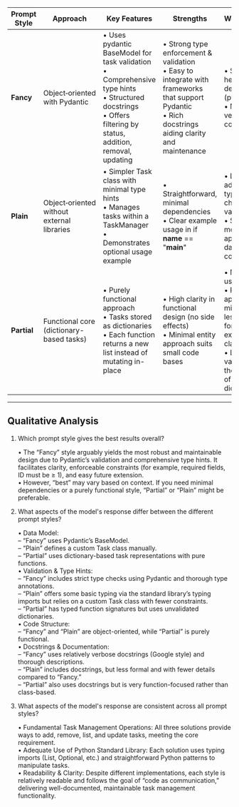 | **Prompt Style** | **Approach**                                 | **Key Features**                                                                                                                                                    | **Strengths**                                                                                                                                                                | **Weaknesses**                                                                                                                                                                    |
|------------------|----------------------------------------------|----------------------------------------------------------------------------------------------------------------------------------------------------------------------|-------------------------------------------------------------------------------------------------------------------------------------------------------------------------------|------------------------------------------------------------------------------------------------------------------------------------------------------------------------------------|
| **Fancy**        | Object‑oriented with Pydantic                | • Uses pydantic BaseModel for task validation<br>• Comprehensive type hints<br>• Structured docstrings<br>• Offers filtering by status, addition, removal, updating | • Strong type enforcement & validation <br>• Easy to integrate with frameworks that support Pydantic<br>• Rich docstrings aiding clarity and maintenance                     | • Slightly heavier dependency (pydantic)<br>• More verbose code                                                                                                                     |
| **Plain**        | Object‑oriented without external libraries   | • Simpler Task class with minimal type hints<br>• Manages tasks within a TaskManager<br>• Demonstrates optional usage example                                       | • Straightforward, minimal dependencies<br>• Clear example usage in if __name__ == "__main__"                                          | • Less advanced type checking or validation<br>• Slightly more manual approach to data consistency                                                                                 |
| **Partial**      | Functional core (dictionary-based tasks)     | • Purely functional approach<br>• Tasks stored as dictionaries<br>• Each function returns a new list instead of mutating in-place                                    | • High clarity in functional design (no side effects)<br>• Minimal entity approach suits small code bases                              | • No built-in usage demo<br>• Functional approach might be less natural for those expecting classes<br>• Limited validation on the structure of task dictionaries                   |

---

## Qualitative Analysis

1. Which prompt style gives the best results overall?

   • The “Fancy” style arguably yields the most robust and maintainable design due to Pydantic’s validation and comprehensive type hints. It facilitates clarity, enforceable constraints (for example, required fields, ID must be ≥ 1), and easy future extension.  
   • However, “best” may vary based on context. If you need minimal dependencies or a purely functional style, “Partial” or “Plain” might be preferable.

2. What aspects of the model's response differ between the different prompt styles?

   • Data Model:  
     – “Fancy” uses Pydantic’s BaseModel.  
     – “Plain” defines a custom Task class manually.  
     – “Partial” uses dictionary-based task representations with pure functions.  
   • Validation & Type Hints:  
     – “Fancy” includes strict type checks using Pydantic and thorough type annotations.  
     – “Plain” offers some basic typing via the standard library’s typing imports but relies on a custom Task class with fewer constraints.  
     – “Partial” has typed function signatures but uses unvalidated dictionaries.  
   • Code Structure:  
     – “Fancy” and “Plain” are object-oriented, while “Partial” is purely functional.  
   • Docstrings & Documentation:  
     – “Fancy” uses relatively verbose docstrings (Google style) and thorough descriptions.  
     – “Plain” includes docstrings, but less formal and with fewer details compared to “Fancy.”  
     – “Partial” also uses docstrings but is very function-focused rather than class-based.  

3. What aspects of the model's response are consistent across all prompt styles?

   • Fundamental Task Management Operations: All three solutions provide ways to add, remove, list, and update tasks, meeting the core requirement.  
   • Adequate Use of Python Standard Library: Each solution uses typing imports (List, Optional, etc.) and straightforward Python patterns to manipulate tasks.  
   • Readability & Clarity: Despite different implementations, each style is relatively readable and follows the goal of “code as communication,” delivering well-documented, maintainable task management functionality.